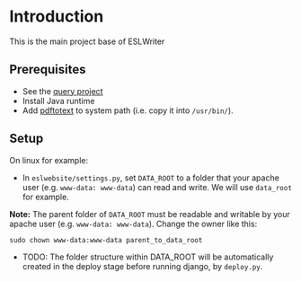 # Introduction
This is the main project base of ESLWriter

## Prerequisites
* See the [query project](https://github.com/zyshin/query)
* Install Java runtime
* Add [pdftotext](http://www.foolabs.com/xpdf/download.html) to system path (i.e. copy it into `/usr/bin/`).

## Setup
On linux for example:

* In `eslwebsite/settings.py`, set `DATA_ROOT` to a folder that your apache user (e.g. `www-data: www-data`) can read and write. We will use `data_root` for example.

**Note:** The parent folder of `DATA_ROOT` must be readable and writable by your apache user (e.g. `www-data: www-data`). Change the owner like this:

```shell
sudo chown www-data:www-data parent_to_data_root
```

* TODO: The folder structure within DATA_ROOT will be automatically created in the deploy stage before running django, by `deploy.py`.
